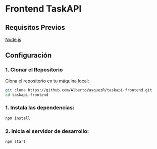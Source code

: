 # Frontend TaskAPI

## **Requisitos Previos**
[Node.js](https://nodejs.org/en)

## **Configuración**

### **1. Clonar el Repositorio**

Clona el repositorio en tu máquina local:

```bash
git clone https://github.com/AlbertoVasquezR/taskapi-frontend.git
cd taskapi-frontend
```

### **1. Instala las dependencias:**
```bash
npm install
```
### **2. Inicia el servidor de desarrollo:**
```bash
npm start
```
